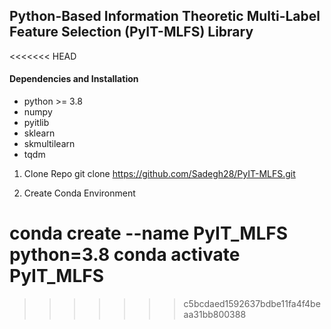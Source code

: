 ## Python-Based Information Theoretic Multi-Label Feature Selection (PyIT-MLFS) Library 
<<<<<<< HEAD

#### Dependencies and Installation
* python >= 3.8
* numpy
* pyitlib
* sklearn
* skmultilearn
* tqdm

1. Clone Repo
git clone https://github.com/Sadegh28/PyIT-MLFS.git

2. Create Conda Environment

conda create --name PyIT_MLFS python=3.8
conda activate PyIT_MLFS
=======
>>>>>>> c5bcdaed1592637bdbe11fa4f4beaa31bb800388
